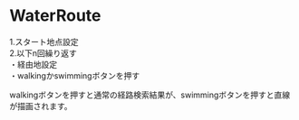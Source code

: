 # WaterRoute

1.スタート地点設定  
2.以下n回繰り返す  
・経由地設定  
・walkingかswimmingボタンを押す  


walkingボタンを押すと通常の経路検索結果が、swimmingボタンを押すと直線が描画されます。
